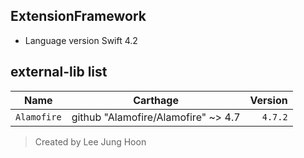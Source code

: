  
 ExtensionFramework
 ------------------------
- Language version Swift 4.2

## external-lib list 
| Name | Carthage | Version |
|---|:---:|---:|
| `Alamofire` | github "Alamofire/Alamofire" ~> 4.7 | `4.7.2` |

> Created by Lee Jung Hoon
